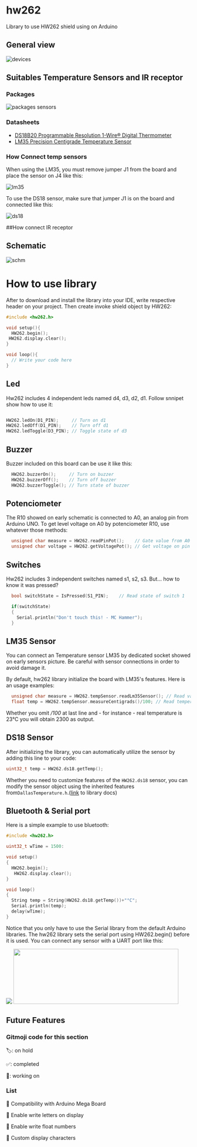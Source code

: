 
# hw262
Library to use HW262 shield using on Arduino 

## General view 

![devices](https://github.com/HighASG936/hw262-library-arduino/assets/18225112/c9adf9c6-63b3-4169-8234-18df1d40f00c)


## Suitables Temperature Sensors and IR receptor 

### Packages 
![packages sensors](https://github.com/HighASG936/hw262/blob/main/info/pinouts.jpg)


### Datasheets
* [DS18B20 Programmable Resolution 1-Wire® Digital Thermometer](https://cdn.sparkfun.com/datasheets/Sensors/Temp/DS18B20.pdf)  
* [LM35 Precision Centigrade Temperature Sensor](https://www.ti.com/lit/ds/symlink/lm35.pdf)

### How Connect temp sensors 
When using the LM35, you must remove jumper J1 from the board and place the sensor on J4 like this:

![lm35](https://github.com/HighASG936/hw262/blob/main/info/lm35_connected.jpg)

To use the DS18 sensor, make sure that jumper J1 is on the board and connected like this:

![ds18](https://github.com/HighASG936/hw262/blob/main/info/ds18_connected.png)

##How connect IR receptor


## Schematic
![schm](https://github.com/HighASG936/hw262-library-arduino/assets/18225112/548a8989-d12f-425e-b720-2dd60f903427)

# How to use library

After to download and install the library into your IDE, write respective header on your project. Then create invoke 
shield object by HW262:

```c++
#include <hw262.h>

void setup(){
  HW262.begin();
 HW262.display.clear();
}

void loop(){
  // Write your code here
}
```

## Led

Hw262 includes 4 independent leds named d4, d3, d2, d1. Follow snnipet show
how to use it:

```c++

HW262.ledOn(D1_PIN);     // Turn on d1
HW262.ledOff(D1_PIN);    // Turn off d1
HW262.ledToggle(D3_PIN); // Toggle state of d3

```

## Buzzer

Buzzer included on this board can be use it like this:

```c++
  HW262.buzzerOn();     // Turn on buzzer
  HW262.buzzerOff();    // Turn off buzzer
  HW262.buzzerToggle(); // Turn state of buzzer
```

## Potenciometer

The R10 showed on early schematic is connected to A0, an analog pin from Arduino UNO.
To get level voltage on A0 by potenciometer R10, use whatever those methods:

```c++
  unsigned char measure = HW262.readPinPot();    // Gate value from A0 (0-254)
  unsigned char voltage = HW262.getVoltagePot(); // Get voltage on pin A0
```


## Switches
Hw262 includes 3 independent switches named s1, s2, s3. But... how to know it was pressed?
```c++
  bool switchState = IsPressed(S1_PIN);    // Read state of switch 1

  if(switchState)
  {
    Serial.println("Don't touch this! - MC Hammer");
  }

```

## LM35 Sensor
You can connect an Temperature sensor LM35 by dedicated socket showed on early sensors picture. Be
careful with sensor connections in order to avoid damage it.

By default, hw262 library initialize the board with LM35's features. Here is an usage examples:

```c++
  unsigned char measure = HW262.tempSensor.readLm35Sensor(); // Read value on A4 (0-254)
  float temp = HW262.tempSensor.measureCentigrads()/100; // Read temperature (°C) with 2 decimals
```
Whether you omit */100* at last line and - for instance - real temperature is 23°C you will obtain 2300 as output.


## DS18 Sensor
After initializing the library, you can automatically utilize the sensor by adding this line to your code:

```c++
uint32_t temp = HW262.ds18.getTemp();
```

Whether you need to customize features of the ```HW262.ds18``` sensor, you can modify the sensor object using the inherited features from```DallasTemperature.h```.([link](https://github.com/jmchiappa/DallasTemperature) to library docs) 


## Bluetooth & Serial port

Here is a simple example to use bluetooth:
```c++
#include <hw262.h>

uint32_t wTime = 1500:

void setup() 
{
  HW262.begin();
   HW262.display.clear();
}

void loop()
{  
  String temp = String(HW262.ds18.getTemp())+"°C";
  Serial.println(temp);
  delay(wTime);
}
```
Notice that you only have to use the Serial library from the default Arduino libraries. The hw262 library sets the serial port using HW262.begin() before it is used. You can connect any sensor with a UART port like this:

<img src="https://github.com/HighASG936/hw262/blob/main/info/serial_port.jpg" />
<img src="https://content.instructables.com/FSV/M8Q3/HX6ARQI3/FSVM8Q3HX6ARQI3.png" width="450" height="150" />


## Future Features

### Gitmoji code for this section

🏷️: on hold

✅: completed

🚧: working on


### List
  🚧 Compatibility with Arduino Mega Board

:construction: Enable write letters on display

:construction: Enable write float numbers

:construction: Custom display characters
